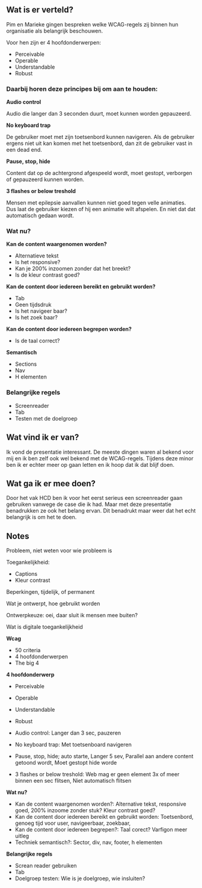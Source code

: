 ## Wat is er verteld?
Pim en Marieke gingen bespreken welke WCAG-regels zij binnen hun organisatie als belangrijk beschouwen.

Voor hen zijn er 4 hoofdonderwerpen:
- Perceivable
- Operable
- Understandable
- Robust

### Daarbij horen deze principes bij om aan te houden:

**Audio control**

Audio die langer dan 3 seconden duurt, moet kunnen worden gepauzeerd.

**No keyboard trap**

De gebruiker moet met zijn toetsenbord kunnen navigeren. Als de gebruiker ergens niet uit kan komen met het toetsenbord, dan zit de gebruiker vast in een dead end.

**Pause, stop, hide**

Content dat op de achtergrond afgespeeld wordt, moet gestopt, verborgen of gepauzeerd kunnen worden. 

**3 flashes or below treshold**

Mensen met epilepsie aanvallen kunnen niet goed tegen velle animaties. Dus laat de gebruiker kiezen of hij een animatie wilt afspelen. En niet dat dat automatisch gedaan wordt. 

### Wat nu?
**Kan de content waargenomen worden?**

-  Alternatieve tekst
-  Is het responsive?
-  Kan je 200% inzoomen zonder dat het breekt?
-  Is de kleur contrast goed?

**Kan de content door iedereen bereikt en gebruikt worden?**

-  Tab
-  Geen tijdsdruk
-  Is het navigeer baar?
-  Is het zoek baar?

**Kan de content door iedereen begrepen worden?**

-  Is de taal correct?

**Semantisch**

-  Sections
-  Nav
-  H elementen

### Belangrijke regels
-  Screenreader
-  Tab
-  Testen met de doelgroep

## Wat vind ik er van?
Ik vond de presentatie interessant. De meeste dingen waren al bekend voor mij en ik ben zelf ook wel bekend met de WCAG-regels. Tijdens deze minor ben ik er echter meer op gaan letten en ik hoop dat ik dat blijf doen.

## Wat ga ik er mee doen?
Door het vak HCD ben ik voor het eerst serieus een screenreader gaan gebruiken vanwege de case die ik had. Maar met deze presentatie benadrukken ze ook het belang ervan. Dit benadrukt maar weer dat het echt belangrijk is om het te doen.

## Notes
Probleem, niet weten voor wie probleem is

Toegankelijkheid: 
- Captions
- Kleur contrast

Beperkingen, tijdelijk, of permanent

Wat je ontwerpt, hoe gebruikt worden

Ontwerpkeuze: oei, daar sluit ik mensen mee buiten?

Wat is digitale toegankelijkheid

**Wcag**

- 50 criteria
- 4 hoofdonderwerpen
- The big 4

**4 hoofdonderwerp**

- Perceivable
- Operable
- Understandable
- Robust

- Audio control: Langer dan 3 sec, pauzeren
- No keyboard trap: Met toetsenboard navigeren
- Pause, stop, hide; auto starte, Langer 5 sev, Parallel aan andere content getoond wordt, Moet gestopt hide worde
- 3 flashes or below treshold: Web mag er geen element 3x of meer binnen een sec flitsen, Niet automatisch flitsen

**Wat nu?**
- Kan de content waargenomen worden?: Alternative tekst, responsive goed, 200% inzoome zonder stuk? Kleur contrast goed?
- Kan de content door iedereen bereikt en gebruikt worden: Toetsenbord, genoeg tijd voor user, navigeerbaar, zoekbaar, 
- Kan de content door iedereen begrepen?: Taal corect? Varfigon meer uitleg
- Techniek semantisch?: Sector, div, nav, footer, h elementen

**Belangrijke regels**
- Screan reader gebruiken
- Tab
- Doelgroep testen: Wie is je doelgroep, wie insluiten?
